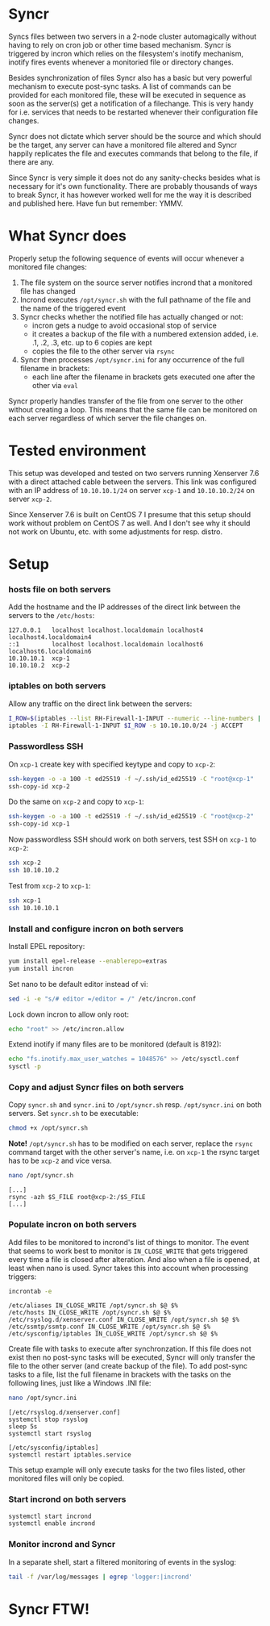 # Syncr
Syncs files between two servers in a 2-node cluster automagically without having to rely on cron job or other time based mechanism. Syncr is triggered by incron which relies on the filesystem's inotify mechanism, inotify fires events whenever a monitoried file or directory changes.

Besides synchronization of files Syncr also has a basic but very powerful mechanism to execute post-sync tasks. A list of commands can be provided for each monitored file, these will be executed in sequence as soon as the server(s) get a notification of a filechange. This is very handy for i.e. services that needs to be restarted whenever their configuration file changes.

Syncr does not dictate which server should be the source and which should be the target, any server can have a monitored file altered and Syncr happily replicates the file and executes commands that belong to the file, if there are any.

Since Syncr is very simple it does not do any sanity-checks besides what is necessary for it's own functionality. There are probably thousands of ways to break Syncr, it has however worked well for me the way it is described and published here. Have fun but remember: YMMV.
# What Syncr does
Properly setup the following sequence of events will occur whenever a monitored file changes:
1. The file system on the source server notifies incrond that a monitored file has changed
2. Incrond executes `/opt/syncr.sh` with the full pathname of the file and the name of the triggered event
3. Syncr checks whether the notified file has actually changed or not:
   - incron gets a nudge to avoid occasional stop of service
   - it creates a backup of the file with a numbered extension added, i.e. .1, .2, .3, etc. up to 6 copies are kept
   - copies the file to the other server via `rsync`
4. Syncr then processes `/opt/syncr.ini` for any occurrence of the full filename in brackets:
   - each line after the filename in brackets gets executed one after the other via `eval`

Syncr properly handles transfer of the file from one server to the other without creating a loop. This means that the same file can be monitored on each server regardless of which server the file changes on.
# Tested environment
This setup was developed and tested on two servers running Xenserver 7.6 with a direct attached cable between the servers. This link was configured with an IP address of `10.10.10.1/24` on server `xcp-1` and `10.10.10.2/24` on server `xcp-2`. 

Since Xenserver 7.6 is built on CentOS 7 I presume that this setup should work without problem on CentOS 7 as well. And I don't see why it should not work on Ubuntu, etc. with some adjustments for resp. distro.
# Setup
### hosts file on both servers
Add the hostname and the IP addresses of the direct link between the servers to the  `/etc/hosts`:
```
127.0.0.1   localhost localhost.localdomain localhost4 localhost4.localdomain4
::1         localhost localhost.localdomain localhost6 localhost6.localdomain6
10.10.10.1  xcp-1
10.10.10.2  xcp-2
```
### iptables on both servers
Allow any traffic on the direct link between the servers:
```bash
I_ROW=$(iptables --list RH-Firewall-1-INPUT --numeric --line-numbers | tail -n 1 | awk '{print $1}')
iptables -I RH-Firewall-1-INPUT $I_ROW -s 10.10.10.0/24 -j ACCEPT
```
### Passwordless SSH
On `xcp-1` create key with specified keytype and copy to `xcp-2`:
```bash
ssh-keygen -o -a 100 -t ed25519 -f ~/.ssh/id_ed25519 -C "root@xcp-1"
ssh-copy-id xcp-2
```
Do the same on `xcp-2` and copy to `xcp-1`:
```bash
ssh-keygen -o -a 100 -t ed25519 -f ~/.ssh/id_ed25519 -C "root@xcp-2"
ssh-copy-id xcp-1
```
Now passwordless SSH should work on both servers, test SSH on `xcp-1` to `xcp-2`:
```bash
ssh xcp-2
ssh 10.10.10.2
```
Test from `xcp-2` to `xcp-1`:
```bash
ssh xcp-1
ssh 10.10.10.1
```
### Install and configure incron on both servers
Install EPEL repository:
```bash
yum install epel-release --enablerepo=extras
yum install incron
```
Set nano to be default editor instead of vi:
```bash
sed -i -e "s/# editor =/editor = /" /etc/incron.conf
```
Lock down incron to allow only root:
```bash
echo "root" >> /etc/incron.allow
```
Extend inotify if many files are to be monitored (default is 8192):
```bash
echo "fs.inotify.max_user_watches = 1048576" >> /etc/sysctl.conf
sysctl -p
```
### Copy and adjust Syncr files on both servers
Copy `syncr.sh` and `syncr.ini` to `/opt/syncr.sh` resp. `/opt/syncr.ini` on both servers. Set `syncr.sh` to be executable:
```bash
chmod +x /opt/syncr.sh
```
**Note!** `/opt/syncr.sh` has to be modified on each server, replace the `rsync` command target with the other server's name, i.e. on `xcp-1` the rsync target has to be `xcp-2` and vice versa. 
```bash
nano /opt/syncr.sh
```
```
[...]
rsync -azh $S_FILE root@xcp-2:/$S_FILE
[...]
```
### Populate incron on both servers
Add files to be monitored to incrond's list of things to monitor. The event that seems to work best to monitor is `IN_CLOSE_WRITE` that gets triggered every time a file is closed after alteration. And also when a file is opened, at least when nano is used. Syncr takes this into account when processing triggers:
```bash
incrontab -e
```
```
/etc/aliases IN_CLOSE_WRITE /opt/syncr.sh $@ $%
/etc/hosts IN_CLOSE_WRITE /opt/syncr.sh $@ $%
/etc/rsyslog.d/xenserver.conf IN_CLOSE_WRITE /opt/syncr.sh $@ $%
/etc/ssmtp/ssmtp.conf IN_CLOSE_WRITE /opt/syncr.sh $@ $%
/etc/sysconfig/iptables IN_CLOSE_WRITE /opt/syncr.sh $@ $%
```
Create file with tasks to execute after synchronzation. If this file does not exist then no post-sync tasks will be executed, Syncr will only transfer the file to the other server (and create backup of the file). To add post-sync tasks to a file, list the full filename in brackets with the tasks on the following lines, just like a Windows .INI file:
```bash
nano /opt/syncr.ini
```
```
[/etc/rsyslog.d/xenserver.conf]
systemctl stop rsyslog
sleep 5s
systemctl start rsyslog

[/etc/sysconfig/iptables]
systemctl restart iptables.service
```
This setup example will only execute tasks for the two files listed, other monitored files will only be copied.
### Start incrond on both servers
```bash
systemctl start incrond
systemctl enable incrond
```
### Monitor incrond and Syncr
In a separate shell, start a filtered monitoring of events in the syslog:
```bash
tail -f /var/log/messages | egrep 'logger:|incrond'
```
# Syncr FTW!
